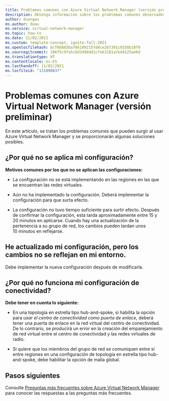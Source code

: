 ```yaml
---
title: Problemas comunes con Azure Virtual Network Manager (versión preliminar)
description: Obtenga información sobre los problemas comunes observados al usar Azure Virtual Network Manager.
author: duongau
ms.author: duau
ms.service: virtual-network-manager
ms.topic: how-to
ms.date: 11/02/2021
ms.custom: template-concept, ignite-fall-2021
ms.openlocfilehash: bcf66883ba766189215fd4ce267391c9358b10f9
ms.sourcegitcommit: 106f5c9fa5c6d3498dd1cfe63181a7ed4125ae6d
ms.translationtype: HT
ms.contentlocale: es-ES
ms.lasthandoff: 11/02/2021
ms.locfileid: "131090837"
---
```

# <a name="common-issues-seen-with-azure-virtual-network-manager-preview"></a>Problemas comunes con Azure Virtual Network Manager (versión preliminar)

En este artículo, se tratan los problemas comunes que pueden surgir al usar Azure Virtual Network Manager y se proporcionarán algunas soluciones posibles.

## <a name="why-isnt-my-configuration-getting-applied"></a>¿Por qué no se aplica mi configuración? 

**Motivos comunes por los que no se aplican las configuraciones:** 

* La configuración no se está implementando en las regiones en las que se encuentran las redes virtuales. 

* Aún no ha implementado la configuración. Deberá implementar la configuración para que surta efecto. 

* La configuración no tuvo tiempo suficiente para surtir efecto. Después de confirmar la configuración, esta tarda aproximadamente entre 15 y 20 minutos en aplicarse. Cuando hay una actualización de la pertenencia a su grupo de red, los cambios pueden tardan unos 10 minutos en reflejarse. 

## <a name="i-updated-my-configuration-but-the-changes-arent-reflected-in-my-environment"></a>He actualizado mi configuración, pero los cambios no se reflejan en mi entorno. 

Debe implementar la nueva configuración después de modificarla. 

## <a name="why-is-my-connectivity-configuration-not-working"></a>¿Por qué no funciona mi configuración de conectividad? 

**Debe tener en cuenta lo siguiente:** 

* En una topología en estrella tipo hub-and-spoke, si habilita la opción para *usar el centro de conectividad como puerta de enlace*, deberá tener una puerta de enlace en la red virtual del centro de conectividad. De lo contrario, se producirá un error en la creación del emparejamiento de red virtual entre el centro de conectividad y las redes virtuales de radio. 

* Si quiere que los miembros del grupo de red se comuniquen entre sí entre regiones en una configuración de topología en estrella tipo hub-and-spoke, debe habilitar la opción de malla global. 

## <a name="next-steps"></a>Pasos siguientes

Consulte [Preguntas más frecuentes sobre Azure Virtual Network Manager](faq.md) para conocer las respuestas a las preguntas más frecuentes.
